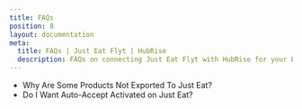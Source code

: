 ```yaml
---
title: FAQs
position: 8
layout: documentation
meta:
  title: FAQs | Just Eat Flyt | HubRise
  description: FAQs on connecting Just Eat Flyt with HubRise for your EPOS to work with other apps as a cohesive whole. Connect apps and synchronise your data.
---
```


- <Link to="/apps/just-eat-flyt/faqs/products-not-exported/">Why Are Some Products Not Exported To Just Eat?</Link>
- <Link to="/apps/just-eat-flyt/faqs/auto-accept/">Do I Want Auto-Accept Activated on Just Eat?</Link>
